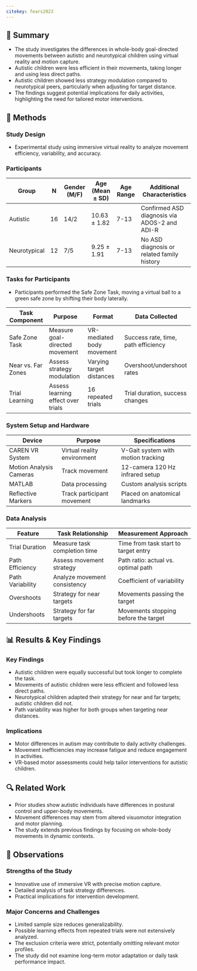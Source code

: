```yaml
---
citekey: fears2023
---
```

## 📌 Summary

- The study investigates the differences in whole-body goal-directed movements between autistic and neurotypical children using virtual reality and motion capture.
- Autistic children were less efficient in their movements, taking longer and using less direct paths.
- Autistic children showed less strategy modulation compared to neurotypical peers, particularly when adjusting for target distance.
- The findings suggest potential implications for daily activities, highlighting the need for tailored motor interventions.

## 🔬 Methods

### Study Design

- Experimental study using immersive virtual reality to analyze movement efficiency, variability, and accuracy.

### Participants

|Group|N|Gender (M/F)|Age (Mean ± SD)|Age Range|Additional Characteristics|
|---|---|---|---|---|---|
|Autistic|16|14/2|10.63 ± 1.82|7-13|Confirmed ASD diagnosis via ADOS-2 and ADI-R|
|Neurotypical|12|7/5|9.25 ± 1.91|7-13|No ASD diagnosis or related family history|

### Tasks for Participants

- Participants performed the Safe Zone Task, moving a virtual ball to a green safe zone by shifting their body laterally.

|Task Component|Purpose|Format|Data Collected|
|---|---|---|---|
|Safe Zone Task|Measure goal-directed movement|VR-mediated body movement|Success rate, time, path efficiency|
|Near vs. Far Zones|Assess strategy modulation|Varying target distances|Overshoot/undershoot rates|
|Trial Learning|Assess learning effect over trials|16 repeated trials|Trial duration, success changes|

### System Setup and Hardware

|Device|Purpose|Specifications|
|---|---|---|
|CAREN VR System|Virtual reality environment|V-Gait system with motion tracking|
|Motion Analysis Cameras|Track movement|12-camera 120 Hz infrared setup|
|MATLAB|Data processing|Custom analysis scripts|
|Reflective Markers|Track participant movement|Placed on anatomical landmarks|

### Data Analysis

|Feature|Task Relationship|Measurement Approach|
|---|---|---|
|Trial Duration|Measure task completion time|Time from task start to target entry|
|Path Efficiency|Assess movement strategy|Path ratio: actual vs. optimal path|
|Path Variability|Analyze movement consistency|Coefficient of variability|
|Overshoots|Strategy for near targets|Movements passing the target|
|Undershoots|Strategy for far targets|Movements stopping before the target|

## 📊 Results & Key Findings

### Key Findings

- Autistic children were equally successful but took longer to complete the task.
- Movements of autistic children were less efficient and followed less direct paths.
- Neurotypical children adapted their strategy for near and far targets; autistic children did not.
- Path variability was higher for both groups when targeting near distances.

### Implications

- Motor differences in autism may contribute to daily activity challenges.
- Movement inefficiencies may increase fatigue and reduce engagement in activities.
- VR-based motor assessments could help tailor interventions for autistic children.

## 🔍 Related Work

- Prior studies show autistic individuals have differences in postural control and upper-body movements.
- Movement differences may stem from altered visuomotor integration and motor planning.
- The study extends previous findings by focusing on whole-body movements in dynamic contexts.

## 📝 Observations

### Strengths of the Study

- Innovative use of immersive VR with precise motion capture.
- Detailed analysis of task strategy differences.
- Practical implications for intervention development.

### Major Concerns and Challenges

- Limited sample size reduces generalizability.
- Possible learning effects from repeated trials were not extensively analyzed.
- The exclusion criteria were strict, potentially omitting relevant motor profiles.
- The study did not examine long-term motor adaptation or daily task performance impact.